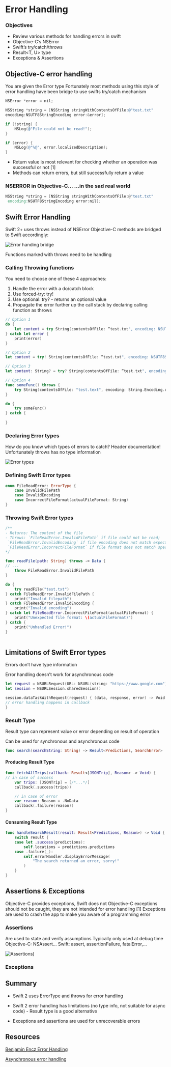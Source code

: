 # Error Handling

### Objectives

- Review various methods for handling errors in swift
- Objective-C’s NSError
- Swift’s try/catch/throws
- Result<T, U> type
- Exceptions & Assertions

## Objective-C error handling

You are given the Error type
Fortunately most methods using this style of error handling have been bridge to use swifts try/catch mechanism

```objective-c
NSError *error = nil;

NSString *string = [NSString stringWithContentsOfFile:@"test.txt"
encoding:NSUTF8StringEncoding error:&error];

if (!string) {
    NSLog(@"File could not be read!");
}

if (error) {
    NSLog(@"%@", error.localizedDescription);
}
```

- Return value is most relevant for checking whether an operation was successful or not [1]
- Methods can return errors, but still successfully return a value 

### NSERROR in Objective-C… …in the sad real world

``` v
NSString *string = [NSString stringWithContentsOfFile:@"test.txt"
 encoding:NSUTF8StringEncoding error:nil];
 ```

## Swift Error Handling

Swift 2+ uses throws instead of NSError
Objective-C methods are bridged to Swift accordingly:

![Error handing bridge](bridging-error.png)

Functions marked with throws need to be handling 

### Calling Throwing functions

You need to choose one of these 4 approaches: 
1. Handle the error with a do/catch block
2. Use forced-try: try!
3. Use optional: try? - returns an optional value
4. Propagate the error further up the call stack by
declaring calling function as throws

```swift
// Option 1
do {
    let content = try String(contentsOfFile: “test.txt", encoding: NSUTF8StringEncoding)
} catch let error {
    print(error)
}

// Option 2
let content = try! String(contentsOfFile: “test.txt", encoding: NSUTF8StringEncoding)

// Option 3
let content: String? = try? String(contentsOfFile: “test.txt", encoding: NSUTF8StringEncoding)

// Option 4
func someFunc() throws {
    try String(contentsOfFile: "test.text", encoding: String.Encoding.utf8)
}

do {
    try someFunc()
} catch {
    
}
```

### Declaring Error types

How do you know which types of errors to catch?
Header documentation!
Unfortunately throws has no type information

![Error types](header-throws.png)


### Defining Swift Error types

```swift
enum FileReadError: ErrorType {
    case InvalidFilePath
    case InvalidEncoding
    case IncorrectFileFormat(actualFileFormat: String)
}
```

### Throwing Swift Error types

```swift
/**
- Returns: The content of the file
- Throws: `FileReadError.InvalidFilePath` if file could not be read;
 `FileReadError.InvalidEncoding` if file encoding does not match expected encoding;
 `FileReadError.IncorrectFileFormat` if file format does not match specified one
*/

func readFile(path: String) throws -> Data {
// ...
    throw FileReadError.InvalidFilePath
}

do {
    try readFile("test.txt")
} catch FileReadError.InvalidFilePath {
    print("Invalid filepath")
} catch FileReadError.InvalidEncoding {
    print("Invalid encoding")
} catch let FileReadError.IncorrectFileFormat(actualFileFormat) {
    print("Unexpected file format: \(actualFileFormat)")
} catch {
    print("Unhandled Error!")
}
 
```

## Limitations of Swift Error types

Errors don’t have type information

Error handling doesn’t work for asynchronous code

```swift
let request = NSURLRequest(URL: NSURL(string: "https://www.google.com")!)
let session = NSURLSession.sharedSession()

session.dataTaskWithRequest(request) { (data, response, error) -> Void in
// error handling happens in callback
}
```

### Result Type

Result type can represent value or error depending on result of operation

Can be used for synchronous and asynchronous code

```swift
func search(searchString: String) -> Result<Predictions, SearchError>
```

#### Producing Result Type

```swift
func fetchAllTrips(callback: Result<[JSONTrip], Reason> -> Void) {
// in case of success
    var trips: [JSONTrip] = [/*...*/]
    callback(.success(trips))

    // in case of error
    var reason: Reason = .NoData
    callback(.failure(reason))
}
```
 
#### Consuming Result Type

```swift
func handleSearchResult(result: Result<Predictions, Reason>) -> Void {
    switch result {
    case let .success(predictions):
        self.locations = predictions.predictions
    case .failure(_):
        self.errorHandler.displayErrorMessage(
            "The search returned an error, sorry!"
        )
    }
}
```

## Assertions & Exceptions

Objective-C provides exceptions, Swift does not
Objective-C exceptions should not be caught, they are not intended for error handling [1]
Exceptions are used to crash the app to make you aware of a programming error


### Assertions

Are used to state and verify assumptions
Typically only used at debug time
Objective-C: NSAssert…
Swift: assert, assertionFailure,
fatalError,…

![Assertions](assertions.png))

### Exceptions


## Summary

- Swift 2 uses ErrorType and throws for error handling

- Swift 2 error handling has limitations (no type info, not suitable for async code) - Result type is a good alternative

- Exceptions and assertions are used for
unrecoverable errors

## Resources

[Benjamin Encz Error Handling](http://blog.benjamin-encz.de/post/swift-error-handling-and-objective-c-interop-in-depth)

[Asynchronous error handling](http://alisoftware.github.io/swift/async/error/2016/02/06/async-errors/)